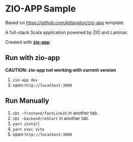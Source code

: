 # ZIO-APP Sample

Based on https://github.com/kitlangton/zio-app template.


A full-stack Scala application powered by ZIO and Laminar.

Created with **[zio-app](https://github.com/kitlangton/zio-app)**.

## Run with zio-app

**CAUTION: zio-app not working with current version**
1. `zio-app dev`
2. open `http://localhost:3000`

## Run Manually

1. `sbt ~frontend/fastLinkJS` in another tab.
2. `sbt ~backend/reStart` in another tab.
3. `yarn install`
4. `yarn exec vite`
5. open `http://localhost:3000`
